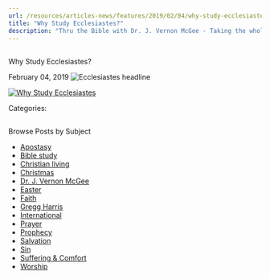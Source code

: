 ```yaml
---
url: /resources/articles-news/features/2019/02/04/why-study-ecclesiastes
title: "Why Study Ecclesiastes?"
description: "Thru the Bible with Dr. J. Vernon McGee - Taking the whole Word to the whole world"
---
```







## 
 Why Study Ecclesiastes?


February 04, 2019
![Ecclesiastes headline](https://ttb.org/images/default-source/Why-Study/ecclesiastes-headline.jpg?sfvrsn=d8261e16_0 "Ecclesiastes headline")




[![Why Study Ecclesiastes](/images/default-source/Why-Study/why-study-ecclesiastes.jpg?sfvrsn=d5261e16_0&MaxWidth=500&MaxHeight=&ScaleUp=false&Quality=High&Method=ResizeFitToAreaArguments&Signature=4799B5425AD1B097CDE4CAAC1E3A48A86C452DF7 "Why Study Ecclesiastes")](/images/default-source/Why-Study/why-study-ecclesiastes.jpg?sfvrsn=d5261e16_0)

Categories: 









## 
 Browse Posts by Subject


* [Apostasy](/resources/articles-news/-in-tags/tags/Apostasy)
* [Bible study](/resources/articles-news/-in-tags/tags/Bible-study)
* [Christian living](/resources/articles-news/-in-tags/tags/Christian-living)
* [Christmas](/resources/articles-news/-in-tags/tags/Christmas)
* [Dr. J. Vernon McGee](/resources/articles-news/-in-tags/tags/Dr-J-Vernon-McGee)
* [Easter](/resources/articles-news/-in-tags/tags/easter)
* [Faith](/resources/articles-news/-in-tags/tags/Faith)
* [Gregg Harris](/resources/articles-news/-in-tags/tags/Gregg-Harris)
* [International](/resources/articles-news/-in-tags/tags/International)
* [Prayer](/resources/articles-news/-in-tags/tags/prayer)
* [Prophecy](/resources/articles-news/-in-tags/tags/Prophecy)
* [Salvation](/resources/articles-news/-in-tags/tags/Salvation)
* [Sin](/resources/articles-news/-in-tags/tags/sin)
* [Suffering & Comfort](/resources/articles-news/-in-tags/tags/Suffering-Comfort)
* [Worship](/resources/articles-news/-in-tags/tags/worship)







